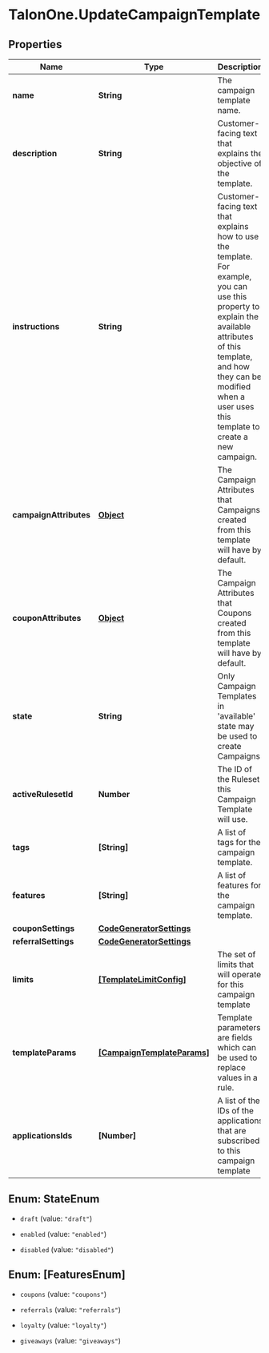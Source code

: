 # TalonOne.UpdateCampaignTemplate

## Properties

Name | Type | Description | Notes
------------ | ------------- | ------------- | -------------
**name** | **String** | The campaign template name. | 
**description** | **String** | Customer-facing text that explains the objective of the template. | 
**instructions** | **String** | Customer-facing text that explains how to use the template. For example, you can use this property to explain the available attributes of this template, and how they can be modified when a user uses this template to create a new campaign. | 
**campaignAttributes** | [**Object**](.md) | The Campaign Attributes that Campaigns created from this template will have by default. | [optional] 
**couponAttributes** | [**Object**](.md) | The Campaign Attributes that Coupons created from this template will have by default. | [optional] 
**state** | **String** | Only Campaign Templates in &#39;available&#39; state may be used to create Campaigns. | 
**activeRulesetId** | **Number** | The ID of the Ruleset this Campaign Template will use. | [optional] 
**tags** | **[String]** | A list of tags for the campaign template. | [optional] 
**features** | **[String]** | A list of features for the campaign template. | [optional] 
**couponSettings** | [**CodeGeneratorSettings**](CodeGeneratorSettings.md) |  | [optional] 
**referralSettings** | [**CodeGeneratorSettings**](CodeGeneratorSettings.md) |  | [optional] 
**limits** | [**[TemplateLimitConfig]**](TemplateLimitConfig.md) | The set of limits that will operate for this campaign template | [optional] 
**templateParams** | [**[CampaignTemplateParams]**](CampaignTemplateParams.md) | Template parameters are fields which can be used to replace values in a rule. | [optional] 
**applicationsIds** | **[Number]** | A list of the IDs of the applications that are subscribed to this campaign template | 



## Enum: StateEnum


* `draft` (value: `"draft"`)

* `enabled` (value: `"enabled"`)

* `disabled` (value: `"disabled"`)





## Enum: [FeaturesEnum]


* `coupons` (value: `"coupons"`)

* `referrals` (value: `"referrals"`)

* `loyalty` (value: `"loyalty"`)

* `giveaways` (value: `"giveaways"`)




